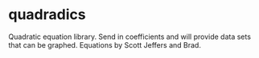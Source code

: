 # quadradics

Quadratic equation library. Send in coefficients and will provide data sets that can be graphed. Equations by Scott Jeffers and Brad.

